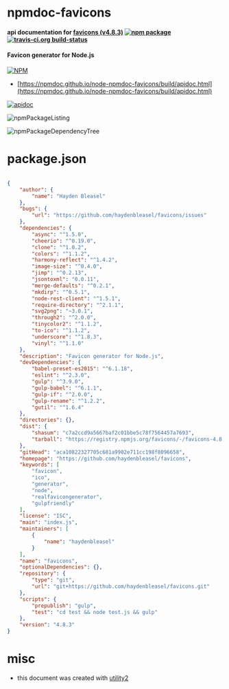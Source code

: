 # npmdoc-favicons

#### api documentation for  [favicons (v4.8.3)](https://github.com/haydenbleasel/favicons)  [![npm package](https://img.shields.io/npm/v/npmdoc-favicons.svg?style=flat-square)](https://www.npmjs.org/package/npmdoc-favicons) [![travis-ci.org build-status](https://api.travis-ci.org/npmdoc/node-npmdoc-favicons.svg)](https://travis-ci.org/npmdoc/node-npmdoc-favicons)

#### Favicon generator for Node.js

[![NPM](https://nodei.co/npm/favicons.png?downloads=true&downloadRank=true&stars=true)](https://www.npmjs.com/package/favicons)

- [https://npmdoc.github.io/node-npmdoc-favicons/build/apidoc.html](https://npmdoc.github.io/node-npmdoc-favicons/build/apidoc.html)

[![apidoc](https://npmdoc.github.io/node-npmdoc-favicons/build/screenCapture.buildCi.browser.%252Ftmp%252Fbuild%252Fapidoc.html.png)](https://npmdoc.github.io/node-npmdoc-favicons/build/apidoc.html)

![npmPackageListing](https://npmdoc.github.io/node-npmdoc-favicons/build/screenCapture.npmPackageListing.svg)

![npmPackageDependencyTree](https://npmdoc.github.io/node-npmdoc-favicons/build/screenCapture.npmPackageDependencyTree.svg)



# package.json

```json

{
    "author": {
        "name": "Hayden Bleasel"
    },
    "bugs": {
        "url": "https://github.com/haydenbleasel/favicons/issues"
    },
    "dependencies": {
        "async": "^1.5.0",
        "cheerio": "^0.19.0",
        "clone": "^1.0.2",
        "colors": "^1.1.2",
        "harmony-reflect": "^1.4.2",
        "image-size": "^0.4.0",
        "jimp": "^0.2.13",
        "jsontoxml": "0.0.11",
        "merge-defaults": "^0.2.1",
        "mkdirp": "^0.5.1",
        "node-rest-client": "^1.5.1",
        "require-directory": "^2.1.1",
        "svg2png": "~3.0.1",
        "through2": "^2.0.0",
        "tinycolor2": "^1.1.2",
        "to-ico": "^1.1.2",
        "underscore": "^1.8.3",
        "vinyl": "^1.1.0"
    },
    "description": "Favicon generator for Node.js",
    "devDependencies": {
        "babel-preset-es2015": "^6.1.18",
        "eslint": "^2.3.0",
        "gulp": "^3.9.0",
        "gulp-babel": "^6.1.1",
        "gulp-if": "^2.0.0",
        "gulp-rename": "^1.2.2",
        "gutil": "^1.6.4"
    },
    "directories": {},
    "dist": {
        "shasum": "c7a2ccd9a5667baf2c01bbe5c78f7564457a7693",
        "tarball": "https://registry.npmjs.org/favicons/-/favicons-4.8.3.tgz"
    },
    "gitHead": "aca10822327705c681a9902e711cc198f8096658",
    "homepage": "https://github.com/haydenbleasel/favicons",
    "keywords": [
        "favicon",
        "ico",
        "generator",
        "node",
        "realfavicongenerator",
        "gulpfriendly"
    ],
    "license": "ISC",
    "main": "index.js",
    "maintainers": [
        {
            "name": "haydenbleasel"
        }
    ],
    "name": "favicons",
    "optionalDependencies": {},
    "repository": {
        "type": "git",
        "url": "git+https://github.com/haydenbleasel/favicons.git"
    },
    "scripts": {
        "prepublish": "gulp",
        "test": "cd test && node test.js && gulp"
    },
    "version": "4.8.3"
}
```



# misc
- this document was created with [utility2](https://github.com/kaizhu256/node-utility2)
